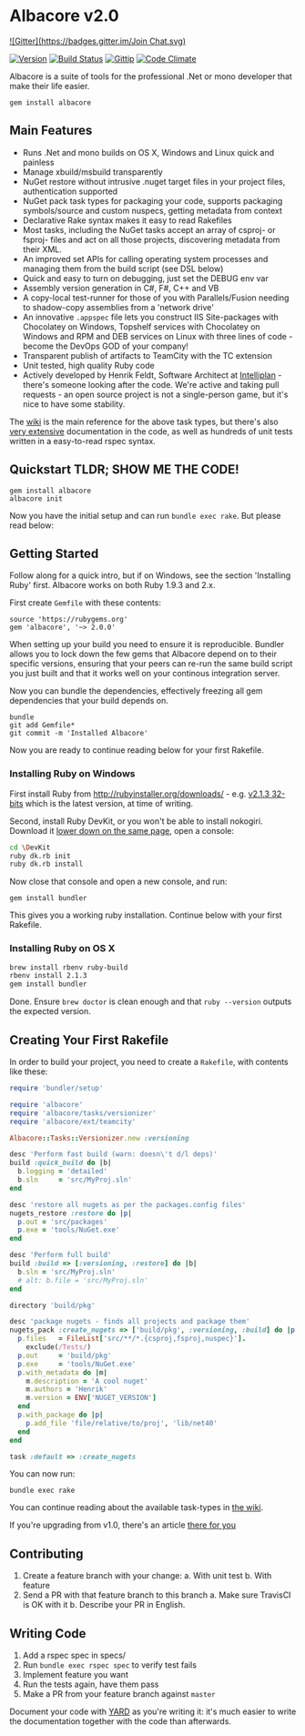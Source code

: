 # Albacore v2.0
[![Gitter](https://badges.gitter.im/Join Chat.svg)](https://gitter.im/Albacore/albacore?utm_source=badge&utm_medium=badge&utm_campaign=pr-badge&utm_content=badge)

[![Version     ](https://img.shields.io/gem/v/albacore.svg?style=flat)](https://rubygems.org/gems/albacore)
[![Build Status](http://img.shields.io/travis/Albacore/albacore/master.svg?style=flat)](http://travis-ci.org/Albacore/albacore)
[![Gittip      ](http://img.shields.io/gittip/haf.svg?style=flat)](http://gittip.com/haf)
[![Code Climate](https://img.shields.io/codeclimate/github/Albacore/albacore.svg?style=flat)](https://codeclimate.com/github/albacore/albacore)

Albacore is a suite of tools for the professional .Net or mono developer that
make their life easier.

    gem install albacore

## Main Features

 - Runs .Net and mono builds on OS X, Windows and Linux quick and painless
 - Manage xbuild/msbuild transparently
 - NuGet restore without intrusive .nuget target files in your project files,
   authentication supported
 - NuGet pack task types for packaging your code, supports packaging
   symbols/source and custom nuspecs, getting metadata from context
 - Declarative Rake syntax makes it easy to read Rakefiles
 - Most tasks, including the NuGet tasks accept an array of csproj- or fsproj-
   files and act on all those projects, discovering metadata from their XML.
 - An improved set APIs for calling operating system processes and managing them
   from the build script (see DSL below)
 - Quick and easy to turn on debugging, just set the DEBUG env var
 - Assembly version generation in C#, F#, C++ and VB
 - A copy-local test-runner for those of you with Parallels/Fusion needing to
   shadow-copy assemblies from a 'network drive'
 - An innovative `.appspec` file lets you construct IIS Site-packages with
   Chocolatey on Windows, Topshelf services with Chocolatey on Windows and RPM
   and DEB services on Linux with three lines of code - become the DevOps GOD of
   your company!
 - Transparent publish of artifacts to TeamCity with the TC extension
 - Unit tested, high quality Ruby code
 - Actively developed by Henrik Feldt, Software Architect at
   [Intelliplan](http://intelliplan.se) - there's someone looking after the
   code. We're active and taking pull requests - an open source project is not a
   single-person game, but it's nice to have some stability.

The [wiki](https://github.com/Albacore/albacore/wiki) is the main reference for
the above task types, but there's also [very
extensive](http://rubydoc.info/gems/albacore/2.0.0/frames) documentation in the
code, as well as hundreds of unit tests written in a easy-to-read rspec syntax.

## Quickstart TLDR; SHOW ME THE CODE!

    gem install albacore
    albacore init

Now you have the initial setup and can run `bundle exec rake`. But please read
below:

## Getting Started

Follow along for a quick intro, but if on Windows, see the section 'Installing
Ruby' first. Albacore works on both Ruby 1.9.3 and 2.x.

First create `Gemfile` with these contents:

    source 'https://rubygems.org'
    gem 'albacore', '~> 2.0.0'

When setting up your build you need to ensure it is reproducible.  Bundler
allows you to lock down the few gems that Albacore depend on to their specific
versions, ensuring that your peers can re-run the same build script you just
built and that it works well on your continous integration server.

Now you can bundle the dependencies, effectively freezing all gem dependencies
that your build depends on.

    bundle
    git add Gemfile*
    git commit -m 'Installed Albacore'

Now you are ready to continue reading below for your first Rakefile.

### Installing Ruby on Windows

First install Ruby from http://rubyinstaller.org/downloads/ - e.g. [v2.1.3
32-bits](http://dl.bintray.com/oneclick/rubyinstaller/rubyinstaller-2.1.3.exe?direct)
which is the latest version, at time of writing.

Second, install Ruby DevKit, or you won't be able to install nokogiri. Download
it [lower down on the same
page](http://cdn.rubyinstaller.org/archives/devkits/DevKit-mingw64-32-4.7.2-20130224-1151-sfx.exe),
open a console:

``` bash
cd \DevKit
ruby dk.rb init
ruby dk.rb install
```

Now close that console and open a new console, and run:

    gem install bundler

This gives you a working ruby installation. Continue below with your first
Rakefile.

### Installing Ruby on OS X

``` bash
brew install rbenv ruby-build
rbenv install 2.1.3
gem install bundler
```

Done. Ensure `brew doctor` is clean enough and that `ruby --version` outputs the
expected version.

## Creating Your First Rakefile

In order to build your project, you need to create a `Rakefile`, with contents
like these:

``` ruby
require 'bundler/setup'

require 'albacore'
require 'albacore/tasks/versionizer'
require 'albacore/ext/teamcity'

Albacore::Tasks::Versionizer.new :versioning

desc 'Perform fast build (warn: doesn\'t d/l deps)'
build :quick_build do |b|
  b.logging = 'detailed'
  b.sln     = 'src/MyProj.sln'
end

desc 'restore all nugets as per the packages.config files'
nugets_restore :restore do |p|
  p.out = 'src/packages'
  p.exe = 'tools/NuGet.exe'
end

desc 'Perform full build'
build :build => [:versioning, :restore] do |b|
  b.sln = 'src/MyProj.sln'
  # alt: b.file = 'src/MyProj.sln'
end

directory 'build/pkg'

desc 'package nugets - finds all projects and package them'
nugets_pack :create_nugets => ['build/pkg', :versioning, :build] do |p|
  p.files   = FileList['src/**/*.{csproj,fsproj,nuspec}'].
    exclude(/Tests/)
  p.out     = 'build/pkg'
  p.exe     = 'tools/NuGet.exe'
  p.with_metadata do |m|
    m.description = 'A cool nuget'
    m.authors = 'Henrik'
    m.version = ENV['NUGET_VERSION']
  end
  p.with_package do |p|
    p.add_file 'file/relative/to/proj', 'lib/net40'
  end
end

task :default => :create_nugets
```

You can now run:

    bundle exec rake

You can continue reading about the available task-types in [the wiki][wiki].

If you're upgrading from v1.0, there's an article [there for you][upgrade-v1.0]

## Contributing

 1. Create a feature branch with your change:
    a. With unit test
    b. With feature
 1. Send a PR with that feature branch to this branch
    a. Make sure TravisCI is OK with it
    b. Describe your PR in English.

## Writing Code

 1. Add a rspec spec in specs/
 1. Run `bundle exec rspec spec` to verify test fails
 1. Implement feature you want
 1. Run the tests again, have them pass
 1. Make a PR from your feature branch against `master`

Document your code with
[YARD](http://rubydoc.info/gems/yard/file/docs/GettingStarted.md) as you're
writing it: it's much easier to write the documentation together with the code
than afterwards.

 [wiki]: https://github.com/Albacore/albacore/wiki
 [upgrade-v1.0]: https://github.com/Albacore/albacore/wiki/Upgrading-from-v1.0
